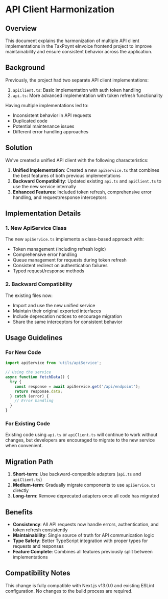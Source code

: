 # API Client Harmonization

## Overview

This document explains the harmonization of multiple API client implementations in the TaxPoynt eInvoice frontend project to improve maintainability and ensure consistent behavior across the application.

## Background

Previously, the project had two separate API client implementations:

1. `apiClient.ts`: Basic implementation with auth token handling
2. `api.ts`: More advanced implementation with token refresh functionality

Having multiple implementations led to:
- Inconsistent behavior in API requests
- Duplicated code
- Potential maintenance issues
- Different error handling approaches

## Solution

We've created a unified API client with the following characteristics:

1. **Unified Implementation**: Created a new `apiService.ts` that combines the best features of both previous implementations
2. **Backward Compatibility**: Updated existing `api.ts` and `apiClient.ts` to use the new service internally
3. **Enhanced Features**: Included token refresh, comprehensive error handling, and request/response interceptors

## Implementation Details

### 1. New ApiService Class

The new `apiService.ts` implements a class-based approach with:

- Token management (including refresh logic)
- Comprehensive error handling
- Queue management for requests during token refresh
- Consistent redirect on authentication failures
- Typed request/response methods

### 2. Backward Compatibility

The existing files now:
- Import and use the new unified service
- Maintain their original exported interfaces
- Include deprecation notices to encourage migration
- Share the same interceptors for consistent behavior

## Usage Guidelines

### For New Code

```typescript
import apiService from 'utils/apiService';

// Using the service
async function fetchData() {
  try {
    const response = await apiService.get('/api/endpoint');
    return response.data;
  } catch (error) {
    // Error handling
  }
}
```

### For Existing Code

Existing code using `api.ts` or `apiClient.ts` will continue to work without changes, but developers are encouraged to migrate to the new service when convenient.

## Migration Path

1. **Short-term**: Use backward-compatible adapters (`api.ts` and `apiClient.ts`)
2. **Medium-term**: Gradually migrate components to use `apiService.ts` directly
3. **Long-term**: Remove deprecated adapters once all code has migrated

## Benefits

- **Consistency**: All API requests now handle errors, authentication, and token refresh consistently
- **Maintainability**: Single source of truth for API communication logic
- **Type Safety**: Better TypeScript integration with proper types for requests and responses
- **Feature Complete**: Combines all features previously split between implementations

## Compatibility Notes

This change is fully compatible with Next.js v13.0.0 and existing ESLint configuration. No changes to the build process are required.
